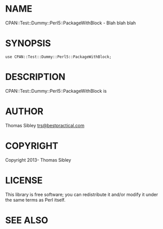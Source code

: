 # NAME

CPAN::Test::Dummy::Perl5::PackageWithBlock - Blah blah blah

# SYNOPSIS

    use CPAN::Test::Dummy::Perl5::PackageWithBlock;

# DESCRIPTION

CPAN::Test::Dummy::Perl5::PackageWithBlock is

# AUTHOR

Thomas Sibley <trs@bestpractical.com>

# COPYRIGHT

Copyright 2013- Thomas Sibley

# LICENSE

This library is free software; you can redistribute it and/or modify
it under the same terms as Perl itself.

# SEE ALSO
